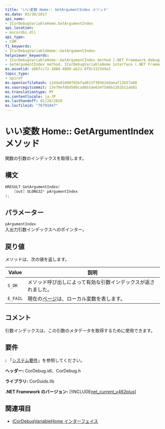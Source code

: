 ```yaml
---
title: 'いい変数 Home:: GetArgumentIndex メソッド'
ms.date: 03/30/2017
api_name:
- ICorDebugVariableHome.GetArgumentIndex
api_location:
- mscordbi.dll
api_type:
- COM
f1_keywords:
- ICorDebugVariableHome::GetArgumentIndex
helpviewer_keywords:
- ICorDebugVariableHome::GetArgumentIndex method [.NET Framework debugging]
- GetArgumentIndex method, ICorDebugVariableHome interface [.NET Framework debugging]
ms.assetid: e86fcc72-388d-4009-ab21-8f9c3323e9a3
topic_type:
- apiref
ms.openlocfilehash: 12d4e63480f03bfad613f30362ddaeaf12b57a88
ms.sourcegitcommit: 13e79efdbd589cad6b1de634f5d6b1262b12ab01
ms.translationtype: MT
ms.contentlocale: ja-JP
ms.lasthandoff: 01/28/2020
ms.locfileid: "76791047"
---
```

# <a name="icordebugvariablehomegetargumentindex-method"></a>いい変数 Home:: GetArgumentIndex メソッド

関数の引数のインデックスを取得します。

## <a name="syntax"></a>構文

```cpp
HRESULT GetArgumentIndex(
    [out] ULONG32* pArgumentIndex
);
```

## <a name="parameters"></a>パラメーター

`pArgumentIndex`\
入出力引数インデックスへのポインター。

## <a name="return-value"></a>戻り値

メソッドは、次の値を返します。

|Value|説明|
|-----------|-----------------|
|`S_OK`|メソッド呼び出しによって有効な引数インデックスが返されました。|
|`E_FAIL`|現在の[ページ](icordebugvariablehome-interface.md)は、ローカル変数を表します。|

## <a name="remarks"></a>コメント

引数インデックスは、この引数のメタデータを取得するために使用できます。

## <a name="requirements"></a>要件

**:** 「[システム要件](../../../../docs/framework/get-started/system-requirements.md)」を参照してください。

**ヘッダー:** CorDebug.idl、CorDebug.h

**ライブラリ:** CorGuids.lib

**.NET Framework のバージョン:** [!INCLUDE[net_current_v462plus](../../../../includes/net-current-v462plus-md.md)]

## <a name="see-also"></a>関連項目

- [ICorDebugVariableHome インターフェイス](icordebugvariablehome-interface.md)
